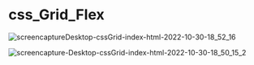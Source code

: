 # css_Grid_Flex

![screencaptureDesktop-cssGrid-index-html-2022-10-30-18_52_16](https://user-images.githubusercontent.com/100482638/198891280-f27e8a25-63a7-4138-a2fd-5bbbd490a1b9.png)

![screencapture-Desktop-cssGrid-index-html-2022-10-30-18_50_15_2](https://user-images.githubusercontent.com/100482638/198891287-5f41874b-33de-44ae-9060-0e03c0000f7e.png)

